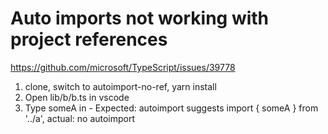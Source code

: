 # Auto imports not working with project references

https://github.com/microsoft/TypeScript/issues/39778

1. clone, switch to autoimport-no-ref, yarn install
2. Open lib/b/b.ts in vscode
3. Type someA in - Expected: autoimport suggests import { someA } from '../a', actual: no autoimport
